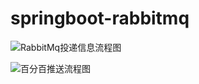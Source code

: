 # springboot-rabbitmq

![RabbitMq投递信息流程图](https://github.com/niezhiliang/springboot-rabbitmq/blob/master/imgs/RabbitMQ1.jpg)

![百分百推送流程图](https://github.com/niezhiliang/springboot-rabbitmq/blob/master/imgs/RabbitMQ2.jpg)
